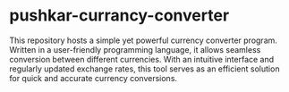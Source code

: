# pushkar-currancy-converter
 This repository hosts a simple yet powerful currency converter program. Written in a user-friendly programming language, it allows seamless conversion between different currencies. With an intuitive interface and regularly updated exchange rates, this tool serves as an efficient solution for quick and accurate currency conversions.
